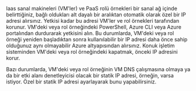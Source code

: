 Iaas sanal makineleri (VM'ler) ve PaaS rolü örnekleri bir sanal ağ içinde belirttiğiniz, bağlı oldukları alt dayalı bir aralıktan otomatik olarak özel bir IP adresi alırsınız. Yetkisi kadar bu adresi VM'ler ve rol örnekleri tarafından korunur. VM'deki veya rol örneğindeki PowerShell, Azure CLI veya Azure portalından durdurarak yetkisini alın. Bu durumlarda, VM'deki veya rol örneği yeniden başladıktan sonra kullanılabilir bir IP adresi daha önce sahip olduğunuz aynı olmayabilir Azure altyapısından alırsınız. Konuk işletim sisteminden VM'deki veya rol örneğindeki kapatmak, önceki IP adresini korur.  

Bazı durumlarda, VM'deki veya rol örneğinin VM DNS çalışmasına olmaya ya da bir etki alanı denetleyicisi olacak bir statik IP adresi, örneğin, varsa istiyor. Özel bir statik IP adresi ayarlayarak bunu yapabilirsiniz.

